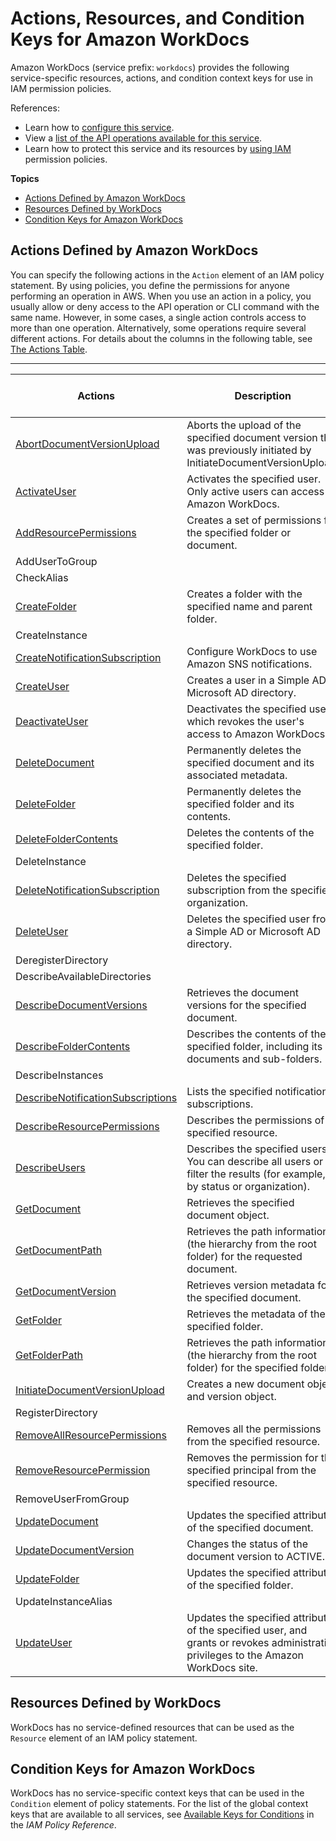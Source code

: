 # Actions, Resources, and Condition Keys for Amazon WorkDocs<a name="list_amazonworkdocs"></a>

Amazon WorkDocs \(service prefix: `workdocs`\) provides the following service\-specific resources, actions, and condition context keys for use in IAM permission policies\.

References:
+ Learn how to [configure this service](http://docs.aws.amazon.com/workdocs/latest/adminguide/)\.
+ View a [list of the API operations available for this service](http://docs.aws.amazon.com/workdocs/latest/APIReference/)\.
+ Learn how to protect this service and its resources by [using IAM](http://docs.aws.amazon.com/workdocs/latest/adminguide/access_permissions.html) permission policies\.

**Topics**
+ [Actions Defined by Amazon WorkDocs](#amazonworkdocs-actions-as-permissions)
+ [Resources Defined by WorkDocs](#amazonworkdocs-resources-for-iam-policies)
+ [Condition Keys for Amazon WorkDocs](#amazonworkdocs-policy-keys)

## Actions Defined by Amazon WorkDocs<a name="amazonworkdocs-actions-as-permissions"></a>

You can specify the following actions in the `Action` element of an IAM policy statement\. By using policies, you define the permissions for anyone performing an operation in AWS\. When you use an action in a policy, you usually allow or deny access to the API operation or CLI command with the same name\. However, in some cases, a single action controls access to more than one operation\. Alternatively, some operations require several different actions\. For details about the columns in the following table, see [The Actions Table](reference_policies_actions-resources-contextkeys.md#actions_table)\.


****  

| Actions | Description | Access Level | Resource Types \(\*required\) | Condition Keys | Dependent Actions | 
| --- | --- | --- | --- | --- | --- | 
| [AbortDocumentVersionUpload](http://docs.aws.amazon.com/workdocs/latest/APIReference/API_AbortDocumentVersionUpload.html) | Aborts the upload of the specified document version that was previously initiated by InitiateDocumentVersionUpload\. |   |  |  |  | 
| [ActivateUser](http://docs.aws.amazon.com/workdocs/latest/APIReference/API_ActivateUser.html) | Activates the specified user\. Only active users can access Amazon WorkDocs\. |   |  |  |  | 
| [AddResourcePermissions](http://docs.aws.amazon.com/workdocs/latest/APIReference/API_AddResourcePermissions.html) | Creates a set of permissions for the specified folder or document\. |   |  |  |  | 
| AddUserToGroup |  |   |  |  |  | 
| CheckAlias |  |   |  |  |  | 
| [CreateFolder](http://docs.aws.amazon.com/workdocs/latest/APIReference/API_CreateFolder.html) | Creates a folder with the specified name and parent folder\. |   |  |  |  | 
| CreateInstance |  |   |  |  |  | 
| [CreateNotificationSubscription](http://docs.aws.amazon.com/workdocs/latest/APIReference/API_CreateNotificationSubscription.html) | Configure WorkDocs to use Amazon SNS notifications\. |   |  |  |  | 
| [CreateUser](http://docs.aws.amazon.com/workdocs/latest/APIReference/API_CreateUser.html) | Creates a user in a Simple AD or Microsoft AD directory\. |   |  |  |  | 
| [DeactivateUser](http://docs.aws.amazon.com/workdocs/latest/APIReference/API_DeactivateUser.html) | Deactivates the specified user, which revokes the user's access to Amazon WorkDocs\. |   |  |  |  | 
| [DeleteDocument](http://docs.aws.amazon.com/workdocs/latest/APIReference/API_DeleteDocument.html) | Permanently deletes the specified document and its associated metadata\. |   |  |  |  | 
| [DeleteFolder](http://docs.aws.amazon.com/workdocs/latest/APIReference/API_DeleteFolder.html) | Permanently deletes the specified folder and its contents\. |   |  |  |  | 
| [DeleteFolderContents](http://docs.aws.amazon.com/workdocs/latest/APIReference/API_DeleteFolderContents.html) | Deletes the contents of the specified folder\. |   |  |  |  | 
| DeleteInstance |  |   |  |  |  | 
| [DeleteNotificationSubscription](http://docs.aws.amazon.com/workdocs/latest/APIReference/API_DeleteNotificationSubscription.html) | Deletes the specified subscription from the specified organization\. |   |  |  |  | 
| [DeleteUser](http://docs.aws.amazon.com/workdocs/latest/APIReference/API_DeleteUser.html) | Deletes the specified user from a Simple AD or Microsoft AD directory\. |   |  |  |  | 
| DeregisterDirectory |  |   |  |  |  | 
| DescribeAvailableDirectories |  |   |  |  |  | 
| [DescribeDocumentVersions](http://docs.aws.amazon.com/workdocs/latest/APIReference/API_DescribeDocumentVersions.html) | Retrieves the document versions for the specified document\. |   |  |  |  | 
| [DescribeFolderContents](http://docs.aws.amazon.com/workdocs/latest/APIReference/API_DescribeFolderContents.html) | Describes the contents of the specified folder, including its documents and sub\-folders\. |   |  |  |  | 
| DescribeInstances |  |   |  |  |  | 
| [DescribeNotificationSubscriptions](http://docs.aws.amazon.com/workdocs/latest/APIReference/API_DescribeNotificationSubscriptions.html) | Lists the specified notification subscriptions\. |   |  |  |  | 
| [DescribeResourcePermissions](http://docs.aws.amazon.com/workdocs/latest/APIReference/API_DescribeResourcePermissions.html) | Describes the permissions of a specified resource\. |   |  |  |  | 
| [DescribeUsers](http://docs.aws.amazon.com/workdocs/latest/APIReference/API_DescribeUsers.html) | Describes the specified users\. You can describe all users or filter the results \(for example, by status or organization\)\. |   |  |  |  | 
| [GetDocument](http://docs.aws.amazon.com/workdocs/latest/APIReference/API_GetDocument.html) | Retrieves the specified document object\. |   |  |  |  | 
| [GetDocumentPath](http://docs.aws.amazon.com/workdocs/latest/APIReference/API_GetDocumentPath.html) | Retrieves the path information \(the hierarchy from the root folder\) for the requested document\. |   |  |  |  | 
| [GetDocumentVersion](http://docs.aws.amazon.com/workdocs/latest/APIReference/API_GetDocumentVersion.html) | Retrieves version metadata for the specified document\. |   |  |  |  | 
| [GetFolder](http://docs.aws.amazon.com/workdocs/latest/APIReference/API_GetFolder.html) | Retrieves the metadata of the specified folder\. |   |  |  |  | 
| [GetFolderPath](http://docs.aws.amazon.com/workdocs/latest/APIReference/API_GetFolderPath.html) | Retrieves the path information \(the hierarchy from the root folder\) for the specified folder\. |   |  |  |  | 
| [InitiateDocumentVersionUpload](http://docs.aws.amazon.com/workdocs/latest/APIReference/API_InitiateDocumentVersionUpload.html) | Creates a new document object and version object\. |   |  |  |  | 
| RegisterDirectory |  |   |  |  |  | 
| [RemoveAllResourcePermissions](http://docs.aws.amazon.com/workdocs/latest/APIReference/API_RemoveAllResourcePermissions.html) | Removes all the permissions from the specified resource\. |   |  |  |  | 
| [RemoveResourcePermission](http://docs.aws.amazon.com/workdocs/latest/APIReference/API_RemoveResourcePermission.html) | Removes the permission for the specified principal from the specified resource\. |   |  |  |  | 
| RemoveUserFromGroup |  |   |  |  |  | 
| [UpdateDocument](http://docs.aws.amazon.com/workdocs/latest/APIReference/API_UpdateDocument.html) | Updates the specified attributes of the specified document\. |   |  |  |  | 
| [UpdateDocumentVersion](http://docs.aws.amazon.com/workdocs/latest/APIReference/API_UpdateDocumentVersion.html) | Changes the status of the document version to ACTIVE\. |   |  |  |  | 
| [UpdateFolder](http://docs.aws.amazon.com/workdocs/latest/APIReference/API_UpdateFolder.html) | Updates the specified attributes of the specified folder\. |   |  |  |  | 
| UpdateInstanceAlias |  |   |  |  |  | 
| [UpdateUser](http://docs.aws.amazon.com/workdocs/latest/APIReference/API_UpdateUser.html) | Updates the specified attributes of the specified user, and grants or revokes administrative privileges to the Amazon WorkDocs site\. |   |  |  |  | 

## Resources Defined by WorkDocs<a name="amazonworkdocs-resources-for-iam-policies"></a>

WorkDocs has no service\-defined resources that can be used as the `Resource` element of an IAM policy statement\.

## Condition Keys for Amazon WorkDocs<a name="amazonworkdocs-policy-keys"></a>

WorkDocs has no service\-specific context keys that can be used in the `Condition` element of policy statements\. For the list of the global context keys that are available to all services, see [Available Keys for Conditions](http://docs.aws.amazon.com/IAM/latest/UserGuide/reference_policies_condition-keys.html#AvailableKeys) in the *IAM Policy Reference*\.